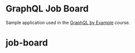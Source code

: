 # GraphQL Job Board

Sample application used in the [GraphQL by Example](https://www.udemy.com/course/graphql-by-example/?referralCode=7ACEB04674F000BAC061) course.
# job-board
